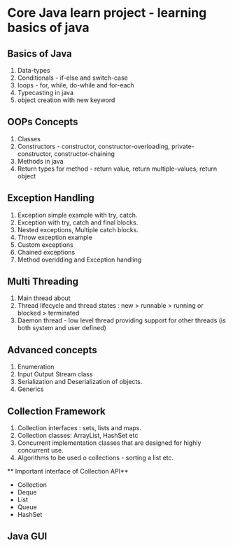 # Core Java learn project - learning basics of java

## Basics of Java
1. Data-types
2. Conditionals - if-else and switch-case
3. loops - for, while, do-while and for-each
4. Typecasting in java
5. object creation with new keyword

## OOPs Concepts
1. Classes
2. Constructors - constructor, constructor-overloading, private-constructor, constructor-chaining
3. Methods in java
4. Return types for method - return value, return multiple-values, return object


## Exception Handling
1. Exception simple example with try, catch.
2. Exception with try, catch and final blocks.
3. Nested exceptions, Multiple catch blocks.
4. Throw exception example
5. Custom exceptions
6. Chained exceptions
7. Method overidding and Exception handling

## Multi Threading
1. Main thread about
2. Thread lifecycle and thread states : new > runnable > running or blocked > terminated
3. Daemon thread - low level thread providing support for other threads (is both system and user defined)

## Advanced concepts
1. Enumeration
2. Input Output Stream class
3. Serialization and Deserialization of objects.
4. Generics

## Collection Framework
1. Collection interfaces : sets, lists and maps.
2. Collection classes: ArrayList, HashSet etc
3. Concurrent implementation classes that are designed for highly concurrent use.
4. Algorithms to be used o collections - sorting a list etc.

** Important interface of Collection API**
- Collection
- Deque
- List
- Queue
- HashSet

## Java GUI